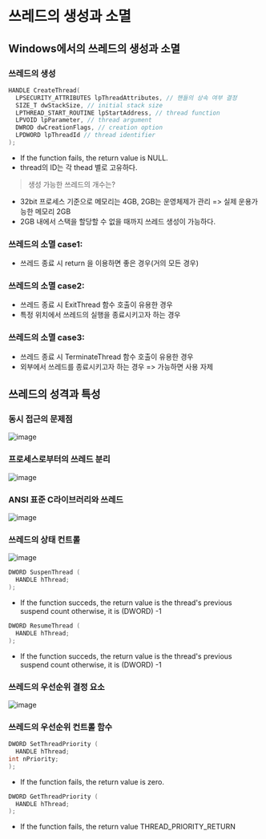 # 쓰레드의 생성과 소멸

## Windows에서의 쓰레드의 생성과 소멸

### 쓰레드의 생성
``` c
HANDLE CreateThread(
  LPSECURITY_ATTRIBUTES lpThreadAttributes, // 핸들의 상속 여부 결정
  SIZE_T dwStackSize, // initial stack size
  LPTHREAD_START_ROUTINE lpStartAddress, // thread function
  LPVOID lpParameter, // thread argument
  DWROD dwCreationFlags, // creation option
  LPDWORD lpThreadId // thread identifier
);
```
* If the function fails, the return value is NULL.
* thread의 ID는 각 thead 별로 고유하다.

> 생성 가능한 쓰레드의 개수는?

* 32bit 프로세스 기준으로 메모리는 4GB, 2GB는 운영체제가 관리 => 실제 운용가능한 메모리 2GB
* 2GB 내에서 스택을 할당할 수 없을 때까지 쓰레드 생성이 가능하다.

### 쓰레드의 소멸 case1:
* 쓰레드 종료 시 return 을 이용하면 좋은 경우(거의 모든 경우)

### 쓰레드의 소멸 case2:
* 쓰레드 종료 시 ExitThread 함수 호출이 유용한 경우
* 특정 위치에서 쓰레드의 실행을 종료시키고자 하는 경우
  
### 쓰레드의 소멸 case3:
* 쓰레드 종료 시 TerminateThread 함수 호출이 유용한 경우
* 외부에서 쓰레드를 종료시키고자 하는 경우 => 가능하면 사용 자제

## 쓰레드의 성격과 특성

### 동시 접근의 문제점
![image](https://github.com/zinoing/Windows_System_Programming/assets/77779979/32f3f925-24cc-46fc-9a1d-024f992fd66a)

### 프로세스로부터의 쓰레드 분리
![image](https://github.com/zinoing/Windows_System_Programming/assets/77779979/f5a5b78b-bd5f-452d-aabf-51f5dd886496)

### ANSI 표준 C라이브러리와 쓰레드
![image](https://github.com/zinoing/Windows_System_Programming/assets/77779979/0d727685-8652-4600-95af-6db9b80270c7)

### 쓰레드의 상태 컨트롤
![image](https://github.com/zinoing/Windows_System_Programming/assets/77779979/ff18a1c7-bc14-49e6-81a9-0cc31ef7b458)

```c
DWORD SuspenThread (
  HANDLE hThread;
);
```
* If the function succeds, the return value is the thread's previous suspend count otherwise, it is (DWORD) -1

```c
DWORD ResumeThread (
  HANDLE hThread;
);
```
* If the function succeds, the return value is the thread's previous suspend count otherwise, it is (DWORD) -1

### 쓰레드의 우선순위 결정 요소
![image](https://github.com/zinoing/Windows_System_Programming/assets/77779979/1ec43fa6-5e37-43fd-bd29-839346badc09)

### 쓰레드의 우선순위 컨트롤 함수
```c
DWORD SetThreadPriority (
  HANDLE hThread;
int nPriority;
);
```
* If the function fails, the return value is zero.


```c
DWORD GetThreadPriority (
  HANDLE hThread;
);
```
* If the function fails, the return value THREAD_PRIORITY_RETURN

